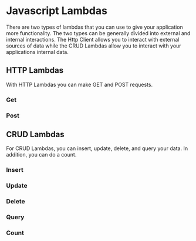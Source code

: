 # Javascript Lambdas

There are two types of lambdas that you can use to give your application more functionality. The two types can be generally divided into external and internal interactions. The Http Client allows you to interact with external sources of data while the CRUD Lambdas allow you to interact with your applications internal data.

## HTTP Lambdas

With HTTP Lambdas you can make GET and POST requests.

### Get

### Post

## CRUD Lambdas

For CRUD Lambdas, you can insert, update, delete, and query your data. In addition, you can do a count.

### Insert

### Update

### Delete

### Query

### Count
